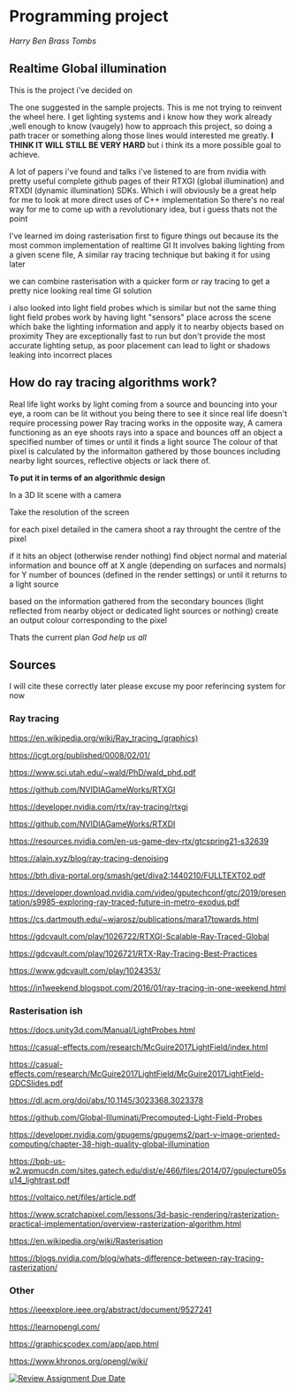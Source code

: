 # Programming project
*Harry Ben Brass Tombs*

## Realtime Global illumination
This is the project i've decided on

The one suggested in the sample projects. This is me not trying to reinvent the wheel here. I get lighting systems and i know how they work already ,well enough to know (vaugely) how to approach this project, so doing a path tracer or something along those lines would interested me greatly. **I THINK IT WILL STILL BE VERY HARD** but i think its a more possible goal to achieve. 

A lot of papers i've found and talks i've listened to are from nvidia with pretty useful complete github pages of their RTXGI (global illumination) and RTXDI (dynamic illumination) SDKs. Which i will obviously be a great help for me to look at more direct uses of C++ implementation
So there's no real way for me to come up with a revolutionary idea, but i guess thats not the point

I've learned im doing rasterisation first to figure things out because its the most common implementation of realtime GI 
It involves baking lighting from a given scene file, A similar ray tracing technique but baking it for using later

we can combine rasterisation with a quicker form or ray tracing to get a pretty nice looking real time GI solution

i also looked into light field probes which is similar but not the same thing
light field probes work by having light "sensors" place across the scene which bake the lighting information and apply it to nearby objects based on proximity
They are exceptionally fast to run but don't provide the most accurate lighting setup, as poor placement can lead to light or shadows leaking into incorrect places


## How do ray tracing algorithms work?

Real life light works by light coming from a source and bouncing into your eye, a room can be lit without you being there to see it since real life doesn't require processing power
Ray tracing works in the opposite way, A camera functioning as an eye shoots rays into a space and bounces off an object a specified number of times or until it finds a light source
The colour of that pixel is calculated by the informaiton gathered by those bounces including nearby light sources, reflective objects or lack there of.

**To put it in terms of an algorithmic design**


In a 3D lit scene with a camera

Take the resolution of the screen

for each pixel detailed in the camera shoot a ray throught the centre of the pixel

if it hits an object (otherwise render nothing) find object normal and material information and bounce off at X angle (depending on surfaces and normals) for Y number of bounces (defined in the render settings) or until it returns to a light source

based on the information gathered from the secondary bounces (light reflected from nearby object or dedicated light sources or nothing) create an output colour corresponding to the pixel 


Thats the current plan *God help us all*

## Sources

I will cite these correctly later please excuse my poor referincing system for now

### Ray tracing 
https://en.wikipedia.org/wiki/Ray_tracing_(graphics)

https://jcgt.org/published/0008/02/01/

https://www.sci.utah.edu/~wald/PhD/wald_phd.pdf

https://github.com/NVIDIAGameWorks/RTXGI

https://developer.nvidia.com/rtx/ray-tracing/rtxgi

https://github.com/NVIDIAGameWorks/RTXDI

https://resources.nvidia.com/en-us-game-dev-rtx/gtcspring21-s32639

https://alain.xyz/blog/ray-tracing-denoising

https://bth.diva-portal.org/smash/get/diva2:1440210/FULLTEXT02.pdf

https://developer.download.nvidia.com/video/gputechconf/gtc/2019/presentation/s9985-exploring-ray-traced-future-in-metro-exodus.pdf

https://cs.dartmouth.edu/~wjarosz/publications/mara17towards.html

https://gdcvault.com/play/1026722/RTXGI-Scalable-Ray-Traced-Global

https://gdcvault.com/play/1026721/RTX-Ray-Tracing-Best-Practices

https://www.gdcvault.com/play/1024353/

https://in1weekend.blogspot.com/2016/01/ray-tracing-in-one-weekend.html

### Rasterisation ish

https://docs.unity3d.com/Manual/LightProbes.html

https://casual-effects.com/research/McGuire2017LightField/index.html

https://casual-effects.com/research/McGuire2017LightField/McGuire2017LightField-GDCSlides.pdf

https://dl.acm.org/doi/abs/10.1145/3023368.3023378

https://github.com/Global-Illuminati/Precomputed-Light-Field-Probes

https://developer.nvidia.com/gpugems/gpugems2/part-v-image-oriented-computing/chapter-38-high-quality-global-illumination

https://bpb-us-w2.wpmucdn.com/sites.gatech.edu/dist/e/466/files/2014/07/gpulecture05su14_lightrast.pdf

https://voltaico.net/files/article.pdf

https://www.scratchapixel.com/lessons/3d-basic-rendering/rasterization-practical-implementation/overview-rasterization-algorithm.html

https://en.wikipedia.org/wiki/Rasterisation

https://blogs.nvidia.com/blog/whats-difference-between-ray-tracing-rasterization/


### Other

https://ieeexplore.ieee.org/abstract/document/9527241

https://learnopengl.com/

https://graphicscodex.com/app/app.html

https://www.khronos.org/opengl/wiki/






[![Review Assignment Due Date](https://classroom.github.com/assets/deadline-readme-button-22041afd0340ce965d47ae6ef1cefeee28c7c493a6346c4f15d667ab976d596c.svg)](https://classroom.github.com/a/RM1pL2Qm)
